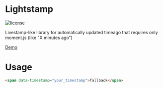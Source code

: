 # Lightstamp
[![license](https://img.shields.io/github/license/ctl/lightstamp.svg?style=flat-square)](https://github.com/ctl/lightstamp/blob/master/LICENSE)

Livestamp-like library for automatically updated timeago that requires only moment.js (like "X minutes ago")

[Demo](https://ctl.github.io/lightstamp/index.html)

# Usage
```html
<span data-timestamp="your_timestamp">fallback</span>
```
